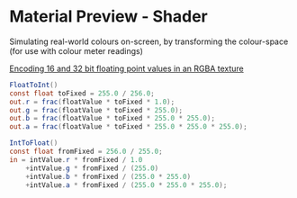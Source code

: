 # Material Preview - Shader

Simulating real-world colours on-screen, by transforming the colour-space (for use with colour meter readings)

[Encoding 16 and 32 bit floating point values in an RGBA texture](http://www.gamedev.net/topic/486847-encoding-16-and-32-bit-floating-point-value-into-rgba-byte-texture/)

```glsl
FloatToInt()
const float toFixed = 255.0 / 256.0;
out.r = frac(floatValue * toFixed * 1.0);
out.g = frac(floatValue * toFixed * 255.0);
out.b = frac(floatValue * toFixed * 255.0 * 255.0);
out.a = frac(floatValue * toFixed * 255.0 * 255.0 * 255.0);

IntToFloat()
const float fromFixed = 256.0 / 255.0;
in = intValue.r * fromFixed / 1.0
    +intValue.g * fromFixed / (255.0)
    +intValue.b * fromFixed / (255.0 * 255.0)
    +intValue.a * fromFixed / (255.0 * 255.0 * 255.0);
```
